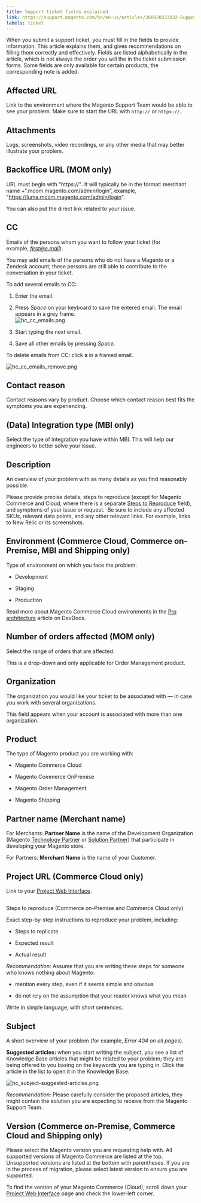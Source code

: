 ```yaml
---
title: Support ticket fields explained
link: https://support.magento.com/hc/en-us/articles/360020333832-Support-ticket-fields-explained
labels: ticket
---
```


When you submit a support ticket, you must fill in the fields to provide information. This article explains them, and gives recommendations on filling them correctly and effectively. Fields are listed alphabetically in the article, which is not always the order you will the in the ticket submission forms. Some fields are only available for certain products, the corresponding note is added.

## Affected URL

Link to the environment where the Magento Support Team would be able to see your problem. Make sure to start the URL with `http://` or `https://`.

## Attachments

Logs, screenshots, video recordings, or any other media that may better illustrate your problem.

## Backoffice URL (MOM only)

URL must begin with “https://”**.** It will typically be in the format: merchant name +“.mcom.magento.com/admin/login”, example, "https://luma.mcom.magento.com/admin/login".

You can also put the direct link related to your issue.

## CC

Emails of the persons whom you want to follow your ticket (for example, *first@e.mail*).

You may add emails of the persons who do not have a Magento or a Zendesk account; these persons are still able to contribute to the conversation in your ticket.

To add several emails to CC:

1. Enter the email.

1. Press *Space* on your keyboard to save the entered email. The email appears in a grey frame.  
 ![hc_cc_emails.png](https://support.magento.com/hc/article_attachments/360016489192/hc_cc_emails.png)

1. Start typing the next email.

1. Save all other emails by pressing *Space*.

To delete emails from CC: click **x** in a framed email.

![hc_cc_emails_remove.png](https://support.magento.com/hc/article_attachments/360016540451/hc_cc_emails_remove.png)

##  Contact reason

Contact reasons vary by product. Choose which contact reason best fits the symptoms you are experiencing.

## (Data) Integration type (MBI only)

Select the type of integration you have within MBI. This will help our engineers to better solve your issue.

## Description

An overview of your problem with as many details as you find reasonably possible.

Please provide precise details, steps to reproduce (except for Magento Commerce and Cloud, where there is a separate [Steps to Reproduce](#steps) field), and symptoms of your issue or request.  Be sure to include any affected SKUs, relevant data points, and any other relevant links. For example, links to New Relic or its screenshots.

## Environment (Commerce Cloud, Commerce on-Premise, MBI and Shipping only)

Type of environment on which you face the problem:

* Development

* Staging

* Production

Read more about Magento Commerce Cloud environments in the [Pro architecture](http://devdocs.magento.com/guides/v2.2/cloud/architecture/pro-architecture.html) article on DevDocs.

## Number of orders affected (MOM only)

Select the range of orders that are affected.

This is a drop-down and only applicable for Order Management product.

## Organization

The organization you would like your ticket to be associated with — in case you work with several organizations.

This field appears when your account is associated with more than one organization.

## Product

The type of Magento product you are working with:

* Magento Commerce Cloud

* Magento Commerce OnPremise

* Magento Order Management

* Magento Shipping

## Partner name (Merchant name)

For Merchants: **Partner Name** is the name of the Development Organization (Magento [Technology Partner](https://partners.magento.com/portal/directory/?&partner_type=6) or [Solution Partner](https://partners.magento.com/portal/directory/?&partner_type=1)) that participate in developing your Magento store.

For Partners: **Merchant Name** is the name of your Customer.

## Project URL (Commerce Cloud only)

Link to your [Project Web Interface](http://devdocs.magento.com/guides/v2.2/cloud/project/project-webint-basic.html).

## 
Steps to reproduce (Commerce on-Premise and Commerce Cloud only)

Exact step-by-step instructions to reproduce your problem, including:

* Steps to replicate

* Expected result

* Actual result

*Recommendation:* Assume that you are writing these steps for someone who knows nothing about Magento:

* mention every step, even if it seems simple and obvious

* do not rely on the assumption that your reader knows what you mean

Write in simple language, with short sentences.

## Subject

A short overview of your problem (for example, *Error 404 on all pages*).

**Suggested articles:** when you start writing the subject, you see a list of Knowledge Base articles that might be related to your problem; they are being offered to you basing on the keywords you are typing in. Click the article in the list to open it in the Knowledge Base.

![hc_subject-suggested-articles.png](https://support.magento.com/hc/article_attachments/360016489692/hc_subject-suggested-articles.png)

*Recommendation:* Please carefully consider the proposed articles, they might contain the solution you are expecting to receive from the Magento Support Team.

## Version (Commerce on-Premise, Commerce Cloud and Shipping only)

Please select the Magento version you are requesting help with. All supported versions of Magento Commerce are listed at the top. Unsupported versions are listed at the bottom with parentheses. If you are in the process of migration, please select latest version to ensure you are supported.

To find the version of your Magento Commerce (Cloud), scroll down your [Project Web Interface](http://devdocs.magento.com/guides/v2.2/cloud/project/project-webint-basic.html) page and check the lower-left corner.



